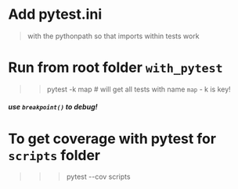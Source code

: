 # Add pytest.ini
> with the pythonpath so that imports within tests work

# Run from root folder `with_pytest`
>> pytest -k map  # will get all tests with name `map` - k is key!
##### use `breakpoint()` to debug!

# To get coverage with pytest for `scripts` folder
>>> pytest --cov scripts